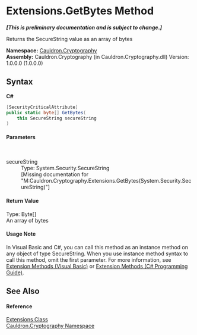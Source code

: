 # Extensions.GetBytes Method 
 _**\[This is preliminary documentation and is subject to change.\]**_

Returns the SecureString value as an array of bytes

**Namespace:**&nbsp;<a href="N_Cauldron_Cryptography">Cauldron.Cryptography</a><br />**Assembly:**&nbsp;Cauldron.Cryptography (in Cauldron.Cryptography.dll) Version: 1.0.0.0 (1.0.0.0)

## Syntax

**C#**<br />
``` C#
[SecurityCriticalAttribute]
public static byte[] GetBytes(
	this SecureString secureString
)
```


#### Parameters
&nbsp;<dl><dt>secureString</dt><dd>Type: System.Security.SecureString<br />\[Missing <param name="secureString"/> documentation for "M:Cauldron.Cryptography.Extensions.GetBytes(System.Security.SecureString)"\]</dd></dl>

#### Return Value
Type: Byte[]<br />An array of bytes

#### Usage Note
In Visual Basic and C#, you can call this method as an instance method on any object of type SecureString. When you use instance method syntax to call this method, omit the first parameter. For more information, see <a href="http://msdn.microsoft.com/en-us/library/bb384936.aspx">Extension Methods (Visual Basic)</a> or <a href="http://msdn.microsoft.com/en-us/library/bb383977.aspx">Extension Methods (C# Programming Guide)</a>.

## See Also


#### Reference
<a href="T_Cauldron_Cryptography_Extensions">Extensions Class</a><br /><a href="N_Cauldron_Cryptography">Cauldron.Cryptography Namespace</a><br />